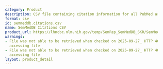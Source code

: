 ```yaml
---
category: Product
description: CSV file containing citation information for all PubMed articles in SemMedDB
format: csv
id: semmeddb.citations.csv
name: SemMedDB Citations CSV
product_url: https://lhncbc.nlm.nih.gov/temp/SemRep_SemMedDB_SKR/SemMedDB_tables/CITATIONS.csv
warnings:
- File was not able to be retrieved when checked on 2025-09-27_ HTTP 403 error when
  accessing file
- File was not able to be retrieved when checked on 2025-09-27_ HTTP 403 error when
  accessing file
layout: product_detail
---
```

